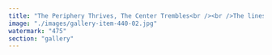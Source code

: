 ```yaml
---
title: "The Periphery Thrives, The Center Trembles<br /><br />The lines stretch across the horizon—fluid, synchronized, decentralized. The people on the peripheries flourish, moisturized by autonomy, resonating with the rhythm of a new system.<br /><br />But in the center, the last remnants of rigid control persist. Buttons gleam under trembling fingers, relics of authority refusing to recalibrate. The structure once built on dominance now crumbles under the weight of obsolescence.<br /><br />Power wasn’t lost—it was redistributed. Not by force, but by inevitability.<br /><br />Systemic harmony emerges where influence flows—not where it stagnates.<br /><br /><br />#SystemicRecalibration <br />#FractalResonance <br />#DecentralizedSynchronization <br />#BeyondCentralizedIllusions"
image: "./images/gallery-item-440-02.jpg"
watermark: "475"
section: "gallery"
---
```

